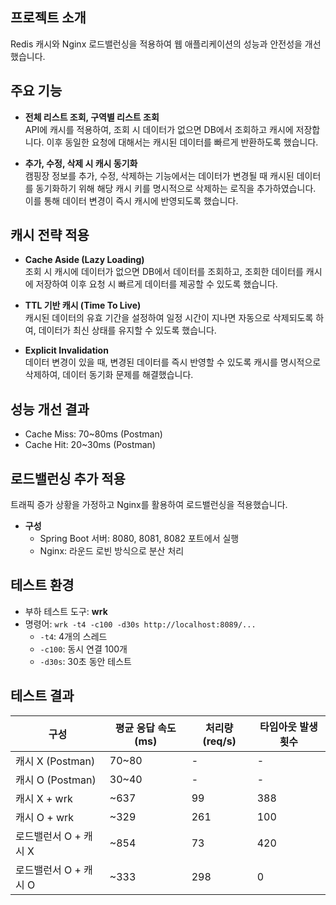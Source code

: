  ## 프로젝트 소개

 Redis 캐시와 Nginx 로드밸런싱을 적용하여 웹 애플리케이션의 성능과 안전성을 개선했습니다.

 ## 주요 기능
 
- **전체 리스트 조회, 구역별 리스트 조회** </br>
 API에 캐시를 적용하여, 조회 시 데이터가 없으면 DB에서 조회하고 캐시에 저장합니다. 이후 동일한 요청에 대해서는 캐시된 데이터를 빠르게 반환하도록 했습니다.

- **추가, 수정, 삭제 시 캐시 동기화** </br>
 캠핑장 정보를 추가, 수정, 삭제하는 기능에서는 데이터가 변경될 때 캐시된 데이터를 동기화하기 위해 해당 캐시 키를 명시적으로 삭제하는 로직을 추가하였습니다. 이를 통해 데이터 변경이 즉시 캐시에 반영되도록 했습니다.

 ## 캐시 전략 적용
 
- **Cache Aside (Lazy Loading)** </br>
 조회 시 캐시에 데이터가 없으면 DB에서 데이터를 조회하고, 조회한 데이터를 캐시에 저장하여 이후 요청 시 빠르게 데이터를 제공할 수 있도록 했습니다.

- **TTL 기반 캐시 (Time To Live)** </br>
 캐시된 데이터의 유효 기간을 설정하여 일정 시간이 지나면 자동으로 삭제되도록 하여, 데이터가 최신 상태를 유지할 수 있도록 했습니다.

- **Explicit Invalidation** </br>
 데이터 변경이 있을 때, 변경된 데이터를 즉시 반영할 수 있도록 캐시를 명시적으로 삭제하여, 데이터 동기화 문제를 해결했습니다.

 ## 성능 개선 결과

 - Cache Miss: 70~80ms (Postman)
 - Cache Hit: 20~30ms (Postman)

 ## 로드밸런싱 추가 적용

 트래픽 증가 상황을 가정하고 Nginx를 활용하여 로드밸런싱을 적용했습니다.
 - **구성**
   - Spring Boot 서버: 8080, 8081, 8082 포트에서 실행
   - Nginx: 라운드 로빈 방식으로 분산 처리
  
 ## 테스트 환경
- 부하 테스트 도구: **wrk**
- 명령어: `wrk -t4 -c100 -d30s http://localhost:8089/...`
  - `-t4`: 4개의 스레드  
  - `-c100`: 동시 연결 100개  
  - `-d30s`: 30초 동안 테스트


## 테스트 결과 
|구성|평균 응답 속도 (ms)|처리량 (req/s)|타임아웃 발생 횟수|
|---|---|---|---|
| 캐시 X (Postman) | 70~80 | - | - |
| 캐시 O (Postman) | 30~40 | - | - |
| 캐시 X + wrk | ~637 | 99 | 388 |
| 캐시 O + wrk | ~329 | 261 | 100 |
| 로드밸런서 O + 캐시 X | ~854 | 73 | 420 |
| 로드밸런서 O + 캐시 O | ~333 | 298 | 0 |
